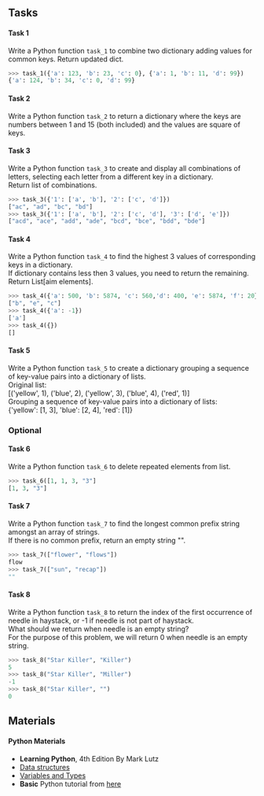 
## Tasks

#### Task 1
Write a Python function `task_1` to combine two dictionary adding values for common keys. Return updated dict.
```python
>>> task_1({'a': 123, 'b': 23, 'c': 0}, {'a': 1, 'b': 11, 'd': 99})
{'a': 124, 'b': 34, 'c': 0, 'd': 99}
```

#### Task 2
Write a Python function `task_2` to return a dictionary where the keys are numbers between 1 and 15 (both included) and the values are square of keys.

#### Task 3
Write a Python function `task_3` to create and display all combinations of letters, selecting each letter from a different key in a dictionary.  
Return list of combinations.
```python
>>> task_3({'1': ['a', 'b'], '2': ['c', 'd']})
["ac", "ad", "bc", "bd"]
>>> task_3({'1': ['a', 'b'], '2': ['c', 'd'], '3': ['d', 'e']})
["acd", "ace", "add", "ade", "bcd", "bce", "bdd", "bde"]
```

#### Task 4
Write a Python function `task_4` to find the highest 3 values of corresponding keys in a dictionary.  
If dictionary contains less then 3 values, you need to return the remaining.  
Return List[aim elements].
```python
>>> task_4({'a': 500, 'b': 5874, 'c': 560,'d': 400, 'e': 5874, 'f': 20})
["b", "e", "c"]
>>> task_4({'a': -1})
['a']
>>> task_4({})
[]
```

#### Task 5
Write a Python function `task_5` to create a dictionary grouping a sequence of key-value pairs into a dictionary of lists.  
Original list:  
[('yellow', 1), ('blue', 2), ('yellow', 3), ('blue', 4), ('red', 1)]  
Grouping a sequence of key-value pairs into a dictionary of lists:  
{'yellow': [1, 3], 'blue': [2, 4], 'red': [1]}

### Optional

#### Task 6
Write a Python function `task_6` to delete repeated elements from list.
```python
>>> task_6([1, 1, 3, "3"]
[1, 3, "3"]
```

#### Task 7
Write a Python function `task_7` to find the longest common prefix string amongst an array of strings.  
If there is no common prefix, return an empty string "".  
```python
>>> task_7(["flower", "flows"])
flow
>>> task_7(["sun", "recap"])
""
```

#### Task 8
Write a Python function `task_8` to return the index of the first occurrence of needle in haystack, or -1 if needle is not part of haystack.  
What should we return when needle is an empty string?  
For the purpose of this problem, we will return 0 when needle is an empty string.
```python
>>> task_8("Star Killer", "Killer")
5
>>> task_8("Star Killer", "Miller")
-1
>>> task_8("Star Killer", "")
0
```

## Materials

#### Python Materials
* __Learning Python__, 4th Edition By Mark Lutz
* [Data structures](https://docs.python.org/3.6/tutorial/datastructures.html)
* [Variables and Types](https://www.learnpython.org/en/Variables_and_Types)
* __Basic__ Python tutorial from [here](https://www.tutorialspoint.com/python/index.htm)
